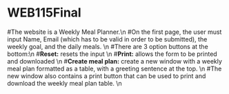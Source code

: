 # WEB115Final
#The website is a Weekly Meal Planner.\n
#On the first page, the user must input Name, Email (which has to be valid in order to be submitted), the weekly goal, and the daily meals. \n
#There are 3 option buttons at the bottom:\n
#**Reset:** resets the input \n
#**Print:** allows the form to be printed and downloaded \n
#**Create meal plan:** create a new window with a weekly meal plan formatted as a table, with a greeting sentence at the top. \n
#The new window also contains a print button that can be used to print and download the weekly meal plan table. \n
